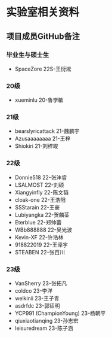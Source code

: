 # 实验室相关资料

## 项目成员GitHub备注

### 毕业生与硕士生

- SpaceZore 22S-王衍淞

### 20级

- xueminlu 20-鲁学敏

### 21级

- bearslyricattack 21-魏鹏宇
- Azusaaaaaaaa 21-王梓
- Shiokiri 21-刘梓竣

### 22级

- Donnie518 22-张沣睿
- LSALMOST 22-刘硕
- Xiangyinfly 22-陈文韬
- cloak-one 22-王浩阳
- SSStarain 22-王豪
- Lubiyangka 22-贺麟荃
- Eterblue 22-郑帅蕾
- WBb888888 22-吴光波
- Kevin-XF 22-许浩林
- 918822019 22-王泽宇
- STEABEN 22-张百川

### 23级

- VanSherry 23-张拓凡
- coldco 23-李洋
- welkinii 23-王子青
- asdrfdc 23-郭征明
- YCP991 (ChampionYoung) 23-杨朝平
- qiuxiaotianqing 23-孙志宏
- leisuredream 23-陈子涵

